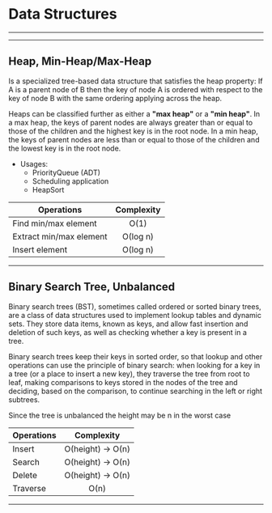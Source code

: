 Data Structures
====================
-------
-------

Heap, Min-Heap/Max-Heap
---------------------

Is a specialized tree-based data structure that satisfies the heap property: If A is a parent node of B then the key of node A is ordered with respect to the key of node B with the same ordering applying across the heap.

 Heaps can be classified further as either a **"max heap"** or a **"min heap"**. In a max heap, the keys of parent nodes are always greater than or equal to those of the children and the highest key is in the root node. In a min heap, the keys of parent nodes are less than or equal to those of the children and the lowest key is in the root node. 

- Usages:
  * PriorityQueue (ADT)
  * Scheduling application
  * HeapSort

|Operations | Complexity |
|----------|:-------------:|
| Find min/max element |  О(1)  |
| Extract min/max element |    О(log n)    |
| Insert element | О(log n)  |
 
 ----

Binary Search Tree, Unbalanced
---------------------

Binary search trees (BST), sometimes called ordered or sorted binary trees, are a class of data structures used to implement lookup tables and dynamic sets. They store data items, known as keys, and allow fast insertion and deletion of such keys, as well as checking whether a key is present in a tree.

Binary search trees keep their keys in sorted order, so that lookup and other operations can use the principle of binary search: when looking for a key in a tree (or a place to insert a new key), they traverse the tree from root to leaf, making comparisons to keys stored in the nodes of the tree and deciding, based on the comparison, to continue searching in the left or right subtrees.

Since the tree is unbalanced the height may be n in the worst case

|Operations | Complexity |
|----------|:-------------:|
| Insert |  О(height) -> О(n)  |
| Search  |  О(height) -> О(n)  |
| Delete | О(height) -> О(n)  |
| Traverse | О(n) |

 ----